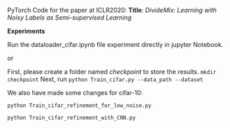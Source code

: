 PyTorch Code for the paper at ICLR2020:
**Title**: *DivideMix: Learning with Noisy Labels as Semi-supervised Learning*



**Experiments**

Run the dataloader_cifar.ipynb file experiment directly in jupyter Notebook.

or

First, please create a folder named *checkpoint* to store the results.
`mkdir checkpoint`
Next, run 
`python Train_cifar.py --data_path --dataset` 



We also have made some changes for cifar-10:

`python Train_cifar_refinement_for_low_noise.py ` 

`python Train_cifar_refinement_with_CNN.py ` 



